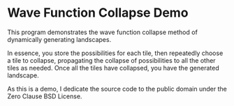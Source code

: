 # Wave Function Collapse Demo

This program demonstrates the wave function collapse method of dynamically generating landscapes.

In essence, you store the possibilities for each tile, then repeatedly choose a tile to collapse, propagating the collapse of possibilities to all the other tiles as needed. Once all the tiles have collapsed, you have the generated landscape.

As this is a demo, I dedicate the source code to the public domain under the Zero Clause BSD License.
